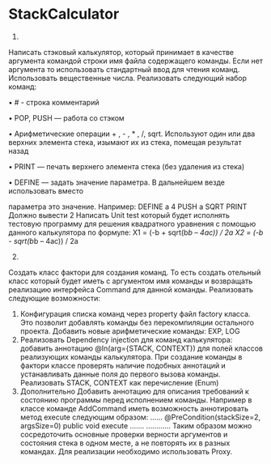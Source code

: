 # StackCalculator

1)
Написать стэковый калькулятор, который принимает в качестве аргумента командой строки имя
файла содержащего команды. Если нет аргумента то использовать стандартный ввод для чтения
команд. Использовать вещественные числа.
Реализовать следующий набор команд:

 • # - строка комментарий
 
 • POP, PUSH — работа со стэком
 
 • Арифметические операции + , - , * , /, sqrt. Используют один или два верхних элемента
стека, изымают их из стека, помещая результат назад

 • PRINT — печать верхнего элемента стека (без удаления из стека)
 
 • DEFINE — задать значение параметра. В дальнейшем везде использовать вместо
 
параметра это значение. Например:
DEFINE a 4
PUSH a
SQRT
PRINT
Должно вывести 2
Написать Unit test который будет исполнять тестовую программу для решения квадратного
уравнения с помощью данного калькулятора по формуле:
X1 = (-b + sqrt(b*b – 4ac)) / 2a
X2 = (-b - sqrt(b*b – 4ac)) / 2a

2)
Создать класс фактори для создания команд. То есть создать отельный класс который будет
иметь с аргументом имя команды и возвращать реализацию интерфейса Command для
данной команды. Реализовать следующие возможности:
1. Конфигурация списка команд через property файл factory класса. Это позволит
добавлять команды без перекомпиляции остального проекта. Добавить новые
арифметические команды: EXP, LOG
2. Реализовать Dependency injection для команд калькулятора: добавить аннотацию
@In(arg={STACK, CONTEXT}) для полей классов реализующих команды
калькулятора. При создание команды в фактори классе проверять наличие подобных
аннотаций и устанавливать данные поля до первого вызова команды. Реализовать
STACK, CONTEXT как перечисление (Enum)
3. Дополнительно
Добавить аннотацию для описания требований к состоянию программы перед
исполнением команды. Например в классе команде AddCommand иметь возможность
аннотировать метод execute следующим образом:
…...
@PreCondition(stackSize=2, argsSize=0)
public void execute …....
….........
Таким образом можно сосредоточить основные проверки верности аргументов и
состояния стека в одном месте, а не повторять их в разных командах. Для реализации
необходимо использовать Proxy.
